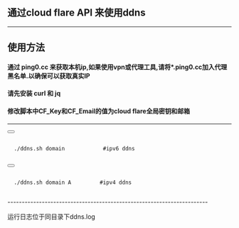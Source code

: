 ## 通过cloud flare API 来使用ddns
------------------------------------------
##  使用方法 
####  通过 ping0.cc 来获取本机ip,如果使用vpn或代理工具,请将*.ping0.cc加入代理黑名单.以确保可以获取真实IP
####  请先安装 curl 和 jq
####  修改脚本中CF_Key和CF_Email的值为cloud flare全局密钥和邮箱
-------------------------------------------

<div>
  <button class="btn" data-clipboard-target="#code"></button>
  <pre><code id="code" class="language-python">
  ./ddns.sh domain            #ipv6 ddns
  </code></pre>
</div>
<div>
  <button class="btn" data-clipboard-target="#code"></button>
  <pre><code id="code" class="language-python">
  ./ddns.sh domain A         #ipv4 ddns
  </code></pre>
</div>
----------------------------------------------------------------------  

运行日志位于同目录下ddns.log
